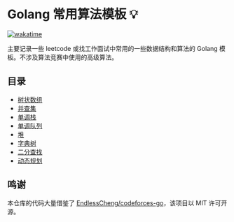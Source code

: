 # Golang 常用算法模板 💡

[![wakatime](https://wakatime.com/badge/github/ZelKnow/template-go.svg)](https://wakatime.com/badge/github/ZelKnow/template-go)

主要记录一些 leetcode 或找工作面试中常用的一些数据结构和算法的 Golang 模板。不涉及算法竞赛中使用的高级算法。

## 目录

- [树状数组](/template/fenwick/fenwick.md)
- [并查集](/template/union-find/union-find.md)
- [单调栈](/template/monotonous-stack/monotonous-stack.md)
- [单调队列](/template/monotonous-queue/monotonous-queue.md)
- [堆](/template/heap/heap.md)
- [字典树](/template/trie/trie.md)
- [二分查找](/template/binary-search/binary-search.md)
- [动态规划](/template/dynamic-programming/dynamic-programming.md)

## 鸣谢

本仓库的代码大量借鉴了 [EndlessCheng/codeforces-go](https://github.com/EndlessCheng/codeforces-go)，该项目以 MIT 许可开源。